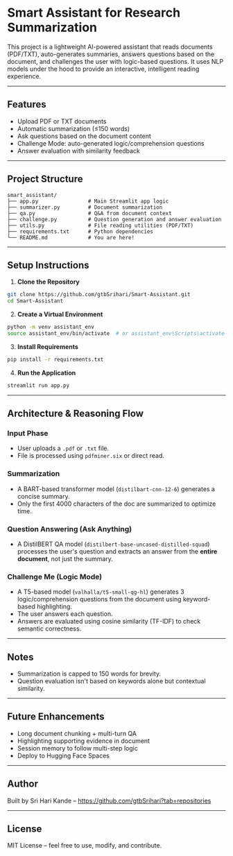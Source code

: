 # Smart Assistant for Research Summarization

This project is a lightweight AI-powered assistant that reads documents (PDF/TXT), auto-generates summaries, answers questions based on the document, and challenges the user with logic-based questions. It uses NLP models under the hood to provide an interactive, intelligent reading experience.

---

## Features

- Upload PDF or TXT documents
- Automatic summarization (≤150 words)
- Ask questions based on the document content
- Challenge Mode: auto-generated logic/comprehension questions
- Answer evaluation with similarity feedback

---

## Project Structure

```
smart_assistant/
├── app.py                # Main Streamlit app logic
├── summarizer.py         # Document summarization
├── qa.py                 # Q&A from document context
├── challenge.py          # Question generation and answer evaluation
├── utils.py              # File reading utilities (PDF/TXT)
├── requirements.txt      # Python dependencies
└── README.md             # You are here!
```

---

## Setup Instructions

1. **Clone the Repository**

```bash
git clone https://github.com/gtbSrihari/Smart-Assistant.git
cd Smart-Assistant
```

2. **Create a Virtual Environment**

```bash
python -m venv assistant_env
source assistant_env/bin/activate  # or assistant_env\Scripts\activate on Windows
```

3. **Install Requirements**

```bash
pip install -r requirements.txt
```

4. **Run the Application**

```bash
streamlit run app.py
```

---

## Architecture & Reasoning Flow

### Input Phase
- User uploads a `.pdf` or `.txt` file.
- File is processed using `pdfminer.six` or direct read.

### Summarization
- A BART-based transformer model (`distilbart-cnn-12-6`) generates a concise summary.
- Only the first 4000 characters of the doc are summarized to optimize time.

### Question Answering (Ask Anything)
- A DistilBERT QA model (`distilbert-base-uncased-distilled-squad`) processes the user's question and extracts an answer from the **entire document**, not just the summary.

### Challenge Me (Logic Mode)
- A T5-based model (`valhalla/t5-small-qg-hl`) generates 3 logic/comprehension questions from the document using keyword-based highlighting.
- The user answers each question.
- Answers are evaluated using cosine similarity (TF-IDF) to check semantic correctness.

---

## Notes
- Summarization is capped to 150 words for brevity.
- Question evaluation isn't based on keywords alone but contextual similarity.

---

## Future Enhancements
- Long document chunking + multi-turn QA
- Highlighting supporting evidence in document
- Session memory to follow multi-step logic
- Deploy to Hugging Face Spaces

---

## Author

Built by Sri Hari Kande – https://github.com/gtbSrihari?tab=repositories

---

## License

MIT License – feel free to use, modify, and contribute.
